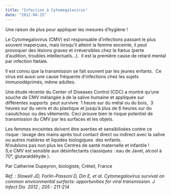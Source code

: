 ```yaml
---
title: "Infection à Cytomegalovirus"
date: "2012-04-25"
---
```


Une raison de plus pour appliquer les mesures d’hygiène !

Le Cytomegalovirus (CMV) est responsable d’infections passant le plus souvent inaperçues, mais lorsqu’il atteint la femme enceinte, il peut provoquer des lésions graves et irréversibles chez le fœtus (perte d’audition, troubles intellectuels…).  Il est la première cause de retard mental par infection fœtale.

Il est connu que la transmission se fait souvent par les jeunes enfants.  Ce virus est aussi une cause fréquente d’infections chez les sujets immunodéprimés, même adultes.

Une étude récente du Center of Diseases Control (CDC) a montré qu’une souche de CMV mélangée à de la salive humaine et appliquée sur différentes supports  peut survivre  1 heure sur du métal ou du bois,  3 heures sur du verre et du plastique et jusqu’à plus de 6 heures sur du caoutchouc ou des vêtements. Ceci prouve bien le risque potentiel de transmission du CMV par les surfaces et les objets.

Les femmes enceintes doivent être averties et sensibilisées contre ce risque : lavage des mains après tout contact direct ou indirect avec la salive ou autres matières et liquides biologiques  des enfants.  
N’oublions pas non plus les Centres de santé maternelle et infantile !  
(Le CMV est sensible aux désinfectants classiques : eau de Javel, alcool à 70°, glutaraldéhyde ).

Par Catherine Dupeyron, biologiste, Créteil, France

*Réf. : Stowell JD, Forlin-Passoni D, Din E, et al. Cytomegalovirus survival on common environmental surfacts: opportunities for viral transmission. J Infect Dis  2012 ; 205 : 211-214*

